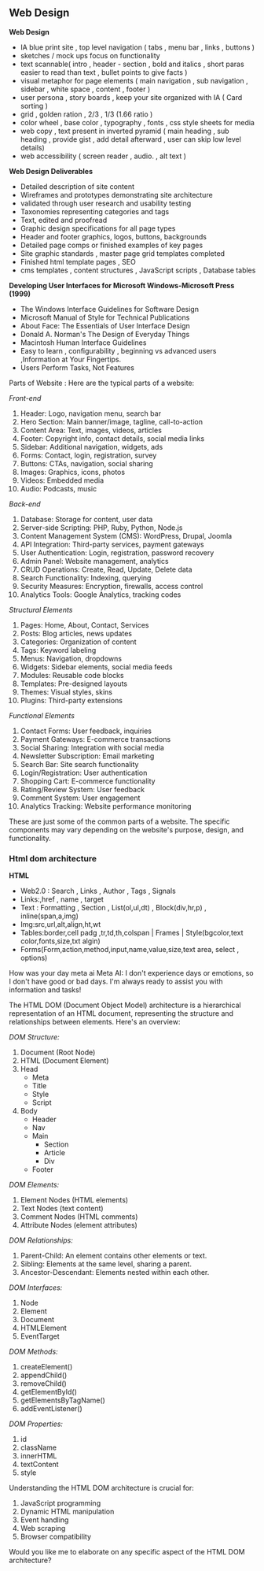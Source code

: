## Web Design

**Web Design**
* IA blue print site ,  top level navigation ( tabs , menu bar , links , buttons ) 
* sketches / mock ups focus on functionality 
* text scannable( intro , header - section , bold and italics , short paras easier to read than text , bullet points to give facts ) 
* visual metaphor for page elements ( main navigation , sub navigation , sidebar ,  white space , content , footer )
* user persona , story boards , keep your site organized with IA ( Card sorting )
* grid , golden ration , 2/3 , 1/3 (1.66 ratio )
* color wheel , base color , typography , fonts , css style sheets for media 
* web copy , text present in inverted pyramid ( main heading , sub heading , provide gist , add detail afterward , user can skip low level details)
* web accessibility ( screen reader , audio. , alt text ) 

**Web Design Deliverables**
* Detailed description of site content
* Wireframes and prototypes demonstrating site architecture
* validated through user research and usability testing
* Taxonomies representing categories and tags
* Text, edited and proofread
* Graphic design specifications for all page types
* Header and footer graphics, logos, buttons, backgrounds
* Detailed page comps or finished examples of key pages
* Site graphic standards ,  master page grid templates completed 
* Finished html template pages , SEO
* cms templates , content structures , JavaScript scripts , Database tables 


**Developing User Interfaces for Microsoft Windows-Microsoft Press (1999)**
- The Windows Interface Guidelines for Software Design
- Microsoft Manual of Style for Technical Publications
- About Face: The Essentials of User Interface Design
- Donald A. Norman's The Design of Everyday Things
- Macintosh Human Interface Guidelines
- Easy to learn , configurability , beginning vs advanced users ,Information at Your Fingertips.
- Users Perform Tasks, Not Features

Parts of Website :  Here are the typical parts of a website:

*Front-end*

1. Header: Logo, navigation menu, search bar
2. Hero Section: Main banner/image, tagline, call-to-action
3. Content Area: Text, images, videos, articles
4. Footer: Copyright info, contact details, social media links
5. Sidebar: Additional navigation, widgets, ads
6. Forms: Contact, login, registration, survey
7. Buttons: CTAs, navigation, social sharing
8. Images: Graphics, icons, photos
9. Videos: Embedded media
10. Audio: Podcasts, music

*Back-end*

1. Database: Storage for content, user data
2. Server-side Scripting: PHP, Ruby, Python, Node.js
3. Content Management System (CMS): WordPress, Drupal, Joomla
4. API Integration: Third-party services, payment gateways
5. User Authentication: Login, registration, password recovery
6. Admin Panel: Website management, analytics
7. CRUD Operations: Create, Read, Update, Delete data
8. Search Functionality: Indexing, querying
9. Security Measures: Encryption, firewalls, access control
10. Analytics Tools: Google Analytics, tracking codes

*Structural Elements*

1. Pages: Home, About, Contact, Services
2. Posts: Blog articles, news updates
3. Categories: Organization of content
4. Tags: Keyword labeling
5. Menus: Navigation, dropdowns
6. Widgets: Sidebar elements, social media feeds
7. Modules: Reusable code blocks
8. Templates: Pre-designed layouts
9. Themes: Visual styles, skins
10. Plugins: Third-party extensions

*Functional Elements*

1. Contact Forms: User feedback, inquiries
2. Payment Gateways: E-commerce transactions
3. Social Sharing: Integration with social media
4. Newsletter Subscription: Email marketing
5. Search Bar: Site search functionality
6. Login/Registration: User authentication
7. Shopping Cart: E-commerce functionality
8. Rating/Review System: User feedback
9. Comment System: User engagement
10. Analytics Tracking: Website performance monitoring

These are just some of the common parts of a website. The specific components may vary depending on the website's purpose, design, and functionality.

### Html dom architecture

**HTML**
* Web2.0 : Search , Links , Author , Tags , Signals
* Links:,href , name , target
* Text : Formatting , Section , List(ol,ul,dt) , Block(div,hr,p) , inline(span,a,img)
* Img:src,url,alt,align,ht,wt
* Tables:border,cell padg ,tr,td,th,colspan | Frames | Style(bgcolor,text color,fonts,size,txt algin)
* Forms(Form,action,method,input,name,value,size,text area, select , options)
  
How was your day meta ai
Meta AI: I don't experience days or emotions, so I don't have good or bad days. I'm always ready to assist you with information and tasks!

The HTML DOM (Document Object Model) architecture is a hierarchical representation of an HTML document, representing the structure and relationships between elements. Here's an overview:

*DOM Structure:*

1. Document (Root Node)
2. HTML (Document Element)
3. Head
    - Meta
    - Title
    - Style
    - Script
4. Body
    - Header
    - Nav
    - Main
        - Section
        - Article
        - Div
    - Footer

*DOM Elements:*

1. Element Nodes (HTML elements)
2. Text Nodes (text content)
3. Comment Nodes (HTML comments)
4. Attribute Nodes (element attributes)

*DOM Relationships:*

1. Parent-Child: An element contains other elements or text.
2. Sibling: Elements at the same level, sharing a parent.
3. Ancestor-Descendant: Elements nested within each other.

*DOM Interfaces:*

1. Node
2. Element
3. Document
4. HTMLElement
5. EventTarget

*DOM Methods:*

1. createElement()
2. appendChild()
3. removeChild()
4. getElementById()
5. getElementsByTagName()
6. addEventListener()

*DOM Properties:*

1. id
2. className
3. innerHTML
4. textContent
5. style

Understanding the HTML DOM architecture is crucial for:

1. JavaScript programming
2. Dynamic HTML manipulation
3. Event handling
4. Web scraping
5. Browser compatibility

Would you like me to elaborate on any specific aspect of the HTML DOM architecture?
